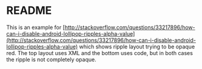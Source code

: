 README
======

This is an example for
[http://stackoverflow.com/questions/33217896/how-can-i-disable-android-lollipop-ripples-alpha-value](http://stackoverflow.com/questions/33217896/how-can-i-disable-android-lollipop-ripples-alpha-value)
which shows ripple layout trying to be opaque red. The top layout uses XML and
the bottom uses code, but in both cases the ripple is not completely opaque.
